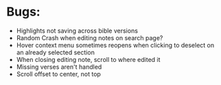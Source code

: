 # Bugs:
- Highlights not saving across bible versions
- Random Crash when editing notes on search page?
- Hover context menu sometimes reopens when clicking to deselect on an already selected section
- When closing editing note, scroll to where edited it
- Missing verses aren't handled
- Scroll offset to center, not top